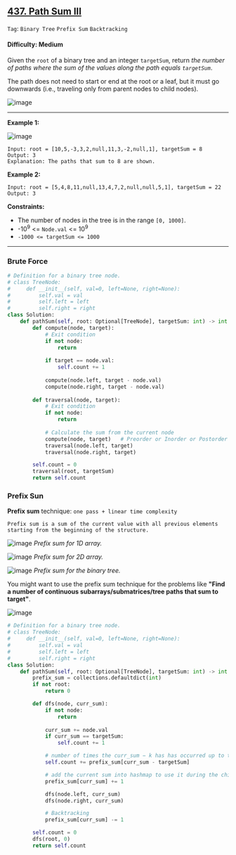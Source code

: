 ## [437. Path Sum III](https://leetcode.com/problems/path-sum-iii/)

```Tag```: ```Binary Tree``` ```Prefix Sum``` ```Backtracking```

#### Difficulty: Medium

Given the ```root``` of a binary tree and an integer ```targetSum```, return _the number of paths where the sum of the values along the path equals ```targetSum```_.

The path does not need to start or end at the root or a leaf, but it must go downwards (i.e., traveling only from parent nodes to child nodes).

![image](https://user-images.githubusercontent.com/35042430/223823792-6998123d-c92c-454c-ba37-5adee9a4e28a.png)

---

__Example 1:__

![image](https://assets.leetcode.com/uploads/2021/04/09/pathsum3-1-tree.jpg)
```
Input: root = [10,5,-3,3,2,null,11,3,-2,null,1], targetSum = 8
Output: 3
Explanation: The paths that sum to 8 are shown.
```

__Example 2:__
```
Input: root = [5,4,8,11,null,13,4,7,2,null,null,5,1], targetSum = 22
Output: 3
```

__Constraints:__

- The number of nodes in the tree is in the range ```[0, 1000]```.
- -10<sup>9</sup> <= ```Node.val``` <= 10<sup>9</sup>
- ```-1000 <= targetSum <= 1000```

---

### Brute Force

```Python
# Definition for a binary tree node.
# class TreeNode:
#     def __init__(self, val=0, left=None, right=None):
#         self.val = val
#         self.left = left
#         self.right = right
class Solution:
    def pathSum(self, root: Optional[TreeNode], targetSum: int) -> int:
        def compute(node, target):
            # Exit condition
            if not node:
                return
            
            if target == node.val:
                self.count += 1
            
            compute(node.left, target - node.val)
            compute(node.right, target - node.val)
    
        def traversal(node, target):
            # Exit condition
            if not node:
                return
            
            # Calculate the sum from the current node
            compute(node, target)   # Preorder or Inorder or Postorder
            traversal(node.left, target)
            traversal(node.right, target)

        self.count = 0
        traversal(root, targetSum)
        return self.count
```

### Prefix Sun

__Prefix sum__ technique: ```one pass + linear time complexity```

```
Prefix sum is a sum of the current value with all previous elements starting from the beginning of the structure.
```

![image](https://leetcode.com/problems/path-sum-iii/Figures/437/prefix_qd.png)
_Prefix sum for 1D array._

![image](https://leetcode.com/problems/path-sum-iii/Figures/437/2d_prefix.png)
_Prefix sum for 2D array._

![image](https://leetcode.com/problems/path-sum-iii/Figures/437/tree2.png)
_Prefix sum for the binary tree._

You might want to use the prefix sum technique for the problems like __"Find a number of continuous subarrays/submatrices/tree paths that sum to target"__.

![image](https://leetcode.com/problems/path-sum-iii/Figures/437/one_vs_two.png)

```Python
# Definition for a binary tree node.
# class TreeNode:
#     def __init__(self, val=0, left=None, right=None):
#         self.val = val
#         self.left = left
#         self.right = right
class Solution:
    def pathSum(self, root: Optional[TreeNode], targetSum: int) -> int:
        prefix_sum = collections.defaultdict(int)
        if not root:
            return 0

        def dfs(node, curr_sum):
            if not node:
                return
            
            curr_sum += node.val
            if curr_sum == targetSum:
                self.count += 1

            # number of times the curr_sum − k has has occurred up to the current node
            self.count += prefix_sum[curr_sum - targetSum]

            # add the current sum into hashmap to use it during the child nodes processing
            prefix_sum[curr_sum] += 1

            dfs(node.left, curr_sum)
            dfs(node.right, curr_sum)

            # Backtracking
            prefix_sum[curr_sum] -= 1

        self.count = 0
        dfs(root, 0)
        return self.count
```
